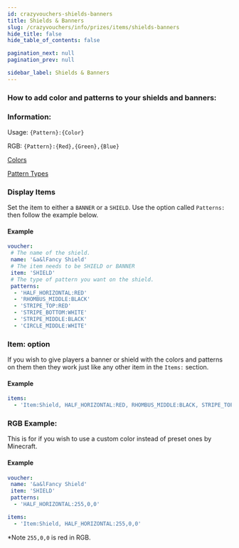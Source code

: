 ```yaml
---
id: crazyvouchers-shields-banners
title: Shields & Banners
slug: /crazyvouchers/info/prizes/items/shields-banners
hide_title: false
hide_table_of_contents: false

pagination_next: null
pagination_prev: null

sidebar_label: Shields & Banners
---
```

### How to add color and patterns to your shields and banners:

### Information:
Usage: `{Pattern}:{Color}`

RGB: `{Pattern}:{Red},{Green},{Blue}`

[Colors](https://jd.papermc.io/paper/1.20/org/bukkit/DyeColor.html)

[Pattern Types](https://jd.papermc.io/paper/1.20/org/bukkit/block/banner/PatternType.html)

### Display Items
Set the item to either a `BANNER` or a `SHIELD`. Use the option called `Patterns:` then follow the example below.

#### Example
```yml
voucher:
 # The name of the shield.
 name: '&a&lFancy Shield'
 # The item needs to be SHIELD or BANNER
 item: 'SHIELD'
 # The type of pattern you want on the shield.
 patterns:
  - 'HALF_HORIZONTAL:RED'
  - 'RHOMBUS_MIDDLE:BLACK'
  - 'STRIPE_TOP:RED'
  - 'STRIPE_BOTTOM:WHITE'
  - 'STRIPE_MIDDLE:BLACK'
  - 'CIRCLE_MIDDLE:WHITE'
```

### Item: option
If you wish to give players a banner or shield with the colors and patterns on them then they work just like any other item in the `Items:` section.

#### Example
```yml
items:
  - 'Item:Shield, HALF_HORIZONTAL:RED, RHOMBUS_MIDDLE:BLACK, STRIPE_TOP:RED, STRIPE_BOTTOM:WHITE, STRIPE_MIDDLE:BLACK, CIRCLE_MIDDLE:WHITE'
```

### RGB Example:
This is for if you wish to use a custom color instead of preset ones by Minecraft.

#### Example
```yml
voucher:
 name: '&a&lFancy Shield'
 item: 'SHIELD'
 patterns:
  - 'HALF_HORIZONTAL:255,0,0'
```
```yml
items:
  - 'Item:Shield, HALF_HORIZONTAL:255,0,0'
```
*Note `255,0,0` is red in RGB.